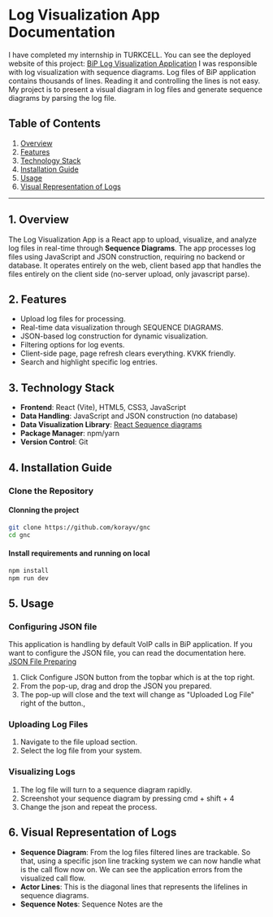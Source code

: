 # Log Visualization App Documentation

I have completed my internship in TURKCELL. You can see the deployed website of this project: [BiP Log Visualization Application](<https://biplog.vercel.app/>)
I was responsible with log visualization with sequence diagrams. Log files of BiP application contains thousands of lines. Reading it and controlling the lines is not easy. My project is to present a visual diagram in log files and generate sequence diagrams by parsing the log file.

## Table of Contents

1. [Overview](#1-overview)
2. [Features](#2-features)
3. [Technology Stack](#3-technology-stack)
4. [Installation Guide](#4-installation-guide)
5. [Usage](#5-usage)
6. [Visual Representation of Logs](#6-visual-representation-of-logs)

---

## 1. Overview

The Log Visualization App is a React app to upload, visualize, and analyze log files in real-time through **Sequence Diagrams**. The app processes log files using JavaScript and JSON construction, requiring no backend or database. It operates entirely on the web, client based app that handles the files entirely on the client side (no-server upload, only javascript parse).

## 2. Features

- Upload log files for processing.
- Real-time data visualization through SEQUENCE DIAGRAMS.
- JSON-based log construction for dynamic visualization.
- Filtering options for log events.
- Client-side page, page refresh clears everything. KVKK friendly.
- Search and highlight specific log entries.

## 3. Technology Stack

- **Frontend**: React (Vite), HTML5, CSS3, JavaScript
- **Data Handling**: JavaScript and JSON construction (no database)
- **Data Visualization Library**: [React Sequence diagrams](<https://www.npmjs.com/package/react-sequence-diagram>)
- **Package Manager**: npm/yarn
- **Version Control**: Git

## 4. Installation Guide

### Clone the Repository

#### Clonning the project

```bash
git clone https://github.com/korayv/gnc
cd gnc
```

#### Install requirements and running on local

```bash
npm install
npm run dev

```

## 5. Usage

### Configuring JSON file

This application is handling by default VoIP calls in BiP application.
If you want to configure the JSON file, you can read the documentation here. [JSON File Preparing](how-to-log-json.md)

1. Click Configure JSON button from the topbar which is at the top right.
2. From the pop-up, drag and drop the JSON you prepared.
3. The pop-up will close and the text will change as "Uploaded Log File" right of the button.,

### Uploading Log Files

1. Navigate to the file upload section.
2. Select the log file from your system.

### Visualizing Logs

1. The log file will turn to a sequence diagram rapidly.
2. Screenshot your sequence diagram by pressing cmd + shift + 4
3. Change the json and repeat the process.

## 6. Visual Representation of Logs

- **Sequence Diagram**: From the log files filtered lines are trackable. So that, using a specific json line tracking system we can now handle what is the call flow now on. We can see the application errors from the visualized call flow.
- **Actor Lines**: This is the diagonal lines that represents the lifelines in sequence diagrams.
- **Sequence Notes**: Sequence Notes are the
